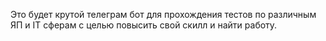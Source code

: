 Это будет крутой телеграм бот для прохождения тестов по различным ЯП и IT сферам
с целью повысить свой скилл и найти работу.